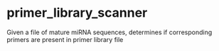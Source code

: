 # primer_library_scanner
Given a file of mature miRNA sequences, determines if corresponding primers are present in primer library file
